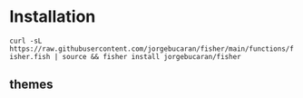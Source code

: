 # Installation 
`curl -sL https://raw.githubusercontent.com/jorgebucaran/fisher/main/functions/fisher.fish | source && fisher install jorgebucaran/fisher`

## themes
 